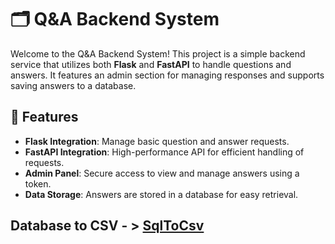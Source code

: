 # 🗂️ Q&A Backend System

Welcome to the Q&A Backend System! This project is a simple backend service that utilizes both **Flask** and **FastAPI** to handle questions and answers. It features an admin section for managing responses and supports saving answers to a database.

## 🚀 Features

- **Flask Integration**: Manage basic question and answer requests.
- **FastAPI Integration**: High-performance API for efficient handling of requests.
- **Admin Panel**: Secure access to view and manage answers using a token.
- **Data Storage**: Answers are stored in a database for easy retrieval.

## Database to CSV - > [SqlToCsv](https://github.com/arbabpouri/SqlToCsv)
   
